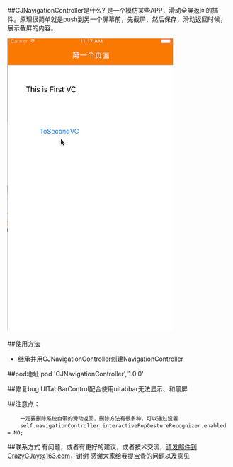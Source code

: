 ##CJNavigationController是什么?
是一个模仿某些APP，滑动全屏返回的插件。原理很简单就是push到另一个屏幕前，先截屏，然后保存，滑动返回时候，展示截屏的内容。


![(下拉刷新02-动画图片)](https://raw.githubusercontent.com/CrazyCJay/CJNavigationController/master/show.gif)

##使用方法
* 继承并用CJNavigationController创建NavigationController

##pod地址
pod 'CJNavigationController','1.0.0'

##修复bug
UITabBarControl配合使用uitabbar无法显示、和黑屏

##注意点：
```obj
    一定要删除系统自带的滑动返回，删除方法有很多种，可以通过设置
    self.navigationController.interactivePopGestureRecognizer.enabled = NO;
```


##联系方式
有问题，或者有更好的建议，或者技术交流，请发邮件到CrazyCJay@163.com，谢谢
感谢大家给我提宝贵的问题以及意见
